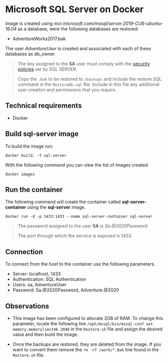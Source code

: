 # Microsoft SQL Server on Docker

Image is created using _mcr.microsoft.com/mssql/server:2019-CU6-ubuntu-16.04_ as a database, were the following databases are restored:

- AdventureWorks2017.bak

The user _AdventureUser_ is created and associated with each of these databases as db_owner

> The key assigned to the **SA** user must comply with the [security policies](https://docs.microsoft.com/en-us/sql/relational-databases/security/password-policy?view=sql-server-ver15) set by SQL SERVER.

> Copy the `.bak` to be restored to `/backups` and include the restore SQL command in the `RestoreDb.sql` file. Include in this file any additional user creation and permissions that you require.

## Technical requirements

- Docker

## Build sql-server image

To build the image run:

`docker build. -t sql-server`

With the following command you can view the list of images created

`docker images`

## Run the container

The following command will create the container called **sql-server-container** using the **sql-server** image.

`docker run -d -p 1433:1433 --name sql-server-container sql-server`

> The password assigned to the user **SA** is _Sa.@2020Password_

> The port through which the service is exposed is 1433.

## Connection

To connect from the host to the container use the following parameters.

- Server: localhost, 1433
- Authentication: SQL Authentication
- Users: sa, AdventureUser
- Password: Sa.@2020Password, Adventure.@2020

## Observations

- This image has been configured to allocate 2GB of RAM. To change this parameter, locate the following line `/opt/mssql/bin/mssql-conf set memory.memorylimitmb 2048` in the `Restore.sh` file and assign the desired value and then build the image.

- Once the backups are restored, they are deleted from the image. If you want to convert them remove the `rm -rf /work/*.Bak` line found in the `Restore.sh` file.
